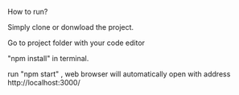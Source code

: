 How to run?

Simply clone or donwload the project.

Go to project folder with your code editor

"npm install" in terminal.

run "npm start" , web browser will automatically open with address http://localhost:3000/
